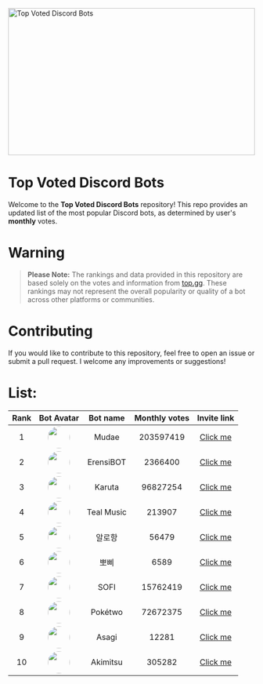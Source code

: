 <img src="https://miro.medium.com/v2/resize:fit:1400/0*HZPDFAVijYC-uNJ6.png" alt="Top Voted Discord Bots" height="300" width="100%">

# Top Voted Discord Bots

Welcome to the **Top Voted Discord Bots** repository! This repo provides an updated list of the most popular Discord bots, as determined by user's **monthly** votes.

# Warning
> **Please Note:** The rankings and data provided in this repository are based solely on the votes and information from [top.gg](https://top.gg/). These rankings may not represent the overall popularity or quality of a bot across other platforms or communities.

# Contributing

If you would like to contribute to this repository, feel free to open an issue or submit a pull request. I welcome any improvements or suggestions!

# List:



| Rank | Bot Avatar | Bot name        | Monthly votes | Invite link  |
|:----:|:----------:|:-----------------:|:--------------:|:------------:|
| 1 | <img src="https://cdn.discordapp.com/avatars/432610292342587392/29cb28fbf65a3958105026ab03abd306.png" width="45" height="45" style="border-radius: 50%"/> | Mudae | 203597419 | [Click me](https://discord.com/api/oauth2/authorize?client_id=432610292342587392&permissions=537159744&scope=applications.commands%20bot) |
| 2 | <img src="https://cdn.discordapp.com/avatars/689766089567109158/164365c3a3728800574ee9d6c274de10.png" width="45" height="45" style="border-radius: 50%"/> | ErensiBOT | 2366400 | [Click me](https://eren.si/invite) |
| 3 | <img src="https://cdn.discordapp.com/avatars/646937666251915264/0e54d87446f106d1fd58385295ae9deb.png" width="45" height="45" style="border-radius: 50%"/> | Karuta | 96827254 | [Click me](https://discordapp.com/oauth2/authorize?client_id=646937666251915264&permissions=379969&scope=bot) |
| 4 | <img src="https://cdn.discordapp.com/avatars/972795104525975622/72cf9c6425e087826f5e6f77053cdc76.png" width="45" height="45" style="border-radius: 50%"/> | Teal Music | 213907 | [Click me](https://discord.com/oauth2/authorize?client_id=972795104525975622&permissions=3492864&scope=applications.commands%20bot) |
| 5 | <img src="https://cdn.discordapp.com/avatars/826698986970677278/d1976db23f620c4ad18ecadd62082280.png" width="45" height="45" style="border-radius: 50%"/> | 알로항 | 56479 | [Click me](https://discord.com/oauth2/authorize?client_id=826698986970677278&permissions=8&scope=bot%20applications.commands) |
| 6 | <img src="https://cdn.discordapp.com/avatars/896270994740764684/821dd4397b085136c9973275b668ac7a.png" width="45" height="45" style="border-radius: 50%"/> | 뽀삐 | 6589 | [Click me](https://discord.com/oauth2/authorize?client_id=896270994740764684&permissions=281357446256&redirect_uri=https://poppymusic.xyz/thanks&response_type=code&scope=bot%20applications.commands%20identify) |
| 7 | <img src="https://cdn.discordapp.com/avatars/853629533855809596/a_4e9b12420d607a91fe65c3f7a035398f.png" width="45" height="45" style="border-radius: 50%"/> | SOFI | 15762419 | [Click me](https://discord.com/api/oauth2/authorize?client_id=853629533855809596&scope=bot+applications.commands&permissions=515396455521) |
| 8 | <img src="https://cdn.discordapp.com/avatars/716390085896962058/3031fa9e2fabde1652a57ab33f4d7f37.png" width="45" height="45" style="border-radius: 50%"/> | Pokétwo | 72672375 | [Click me](https://discord.com/oauth2/authorize?client_id=716390085896962058&scope=bot%20applications.commands&permissions=388168) |
| 9 | <img src="https://cdn.discordapp.com/avatars/1053580838945693717/a_5fe95450b4ebfd5e7aa692d6e7edb3d6.png" width="45" height="45" style="border-radius: 50%"/> | Asagi | 12281 | [Click me](https://discord.com/api/oauth2/authorize?client_id=1053580838945693717&permissions=8&scope=bot) |
| 10 | <img src="https://cdn.discordapp.com/avatars/471749111125770250/eac46ec1efb14ad12e22e494ac880489.png" width="45" height="45" style="border-radius: 50%"/> | Akimitsu | 305282 | [Click me](https://discord.com/oauth2/authorize?scope=bot&permissions=277025909831&client_id=471749111125770250) |
